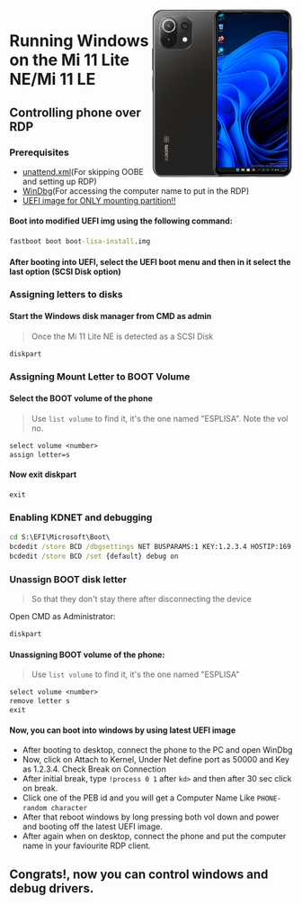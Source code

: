 <img align="right" src="https://github.com/ETCHDEV/Port-Windows-11-Xiaomi-11-Lite-NE/blob/main/lisa.png" width="250" alt="Windows 11 Running On a Mi 11 Lite NE">


# Running Windows on the Mi 11 Lite NE/Mi 11 LE

## Controlling phone over RDP

### Prerequisites
- [unattend.xml]()(For skipping OOBE and setting up RDP)
- [WinDbg]()(For accessing the computer name to put in the RDP)
- [UEFI image for ONLY mounting partition!!](https://github.com/ETCHDEV/Port-Windows-11-Xiaomi-11-Lite-NE/releases/download/v0.0.1/boot-lisa-install.img)

#### Boot into modified UEFI img using the following command:
```cmd
fastboot boot boot-lisa-install.img
```
#### After booting into UEFI, select the UEFI boot menu and then in it select the last option (SCSI Disk option)

### Assigning letters to disks
#### Start the Windows disk manager from CMD as admin
> Once the Mi 11 Lite NE is detected as a SCSI Disk

```cmd
diskpart
```

### Assigning Mount Letter to BOOT Volume
#### Select the BOOT volume of the phone
> Use `list volume` to find it, it's the one named "ESPLISA". Note the vol no.
```diskpart
select volume <number>
assign letter=s
```

#### Now exit diskpart
```diskpart
exit
```

### Enabling KDNET and debugging
```cmd
cd S:\EFI\Microsoft\Boot\
bcdedit /store BCD /dbgsettings NET BUSPARAMS:1 KEY:1.2.3.4 HOSTIP:169.254.255.255 PORT:50000 NODHCP
bcdedit /store BCD /set {default} debug on
```

### Unassign BOOT disk letter
> So that they don't stay there after disconnecting the device

Open CMD as Administrator:
```cmd
diskpart
```

#### Unassigning BOOT volume of the phone:
> Use `list volume` to find it, it's the one named "ESPLISA"

```diskpart
select volume <number>
remove letter s
exit
```

#### Now, you can boot into windows by using latest UEFI image
- After booting to desktop, connect the phone to the PC and open WinDbg
- Now, click on Attach to Kernel, Under Net define port as 50000 and Key as 1.2.3.4. Check Break on Connection
- After initial break, type ```!process 0 1``` after ```kd>``` and then after 30 sec click on break.
- Click one of the PEB id and you will get a Computer Name Like ```PHONE-random character```
- After that reboot windows by long pressing both vol down and power and booting off the latest UEFI image.
- After again when on desktop, connect the phone and put the computer name in your faviourite RDP client.

## Congrats!, now you can control windows and debug drivers.

